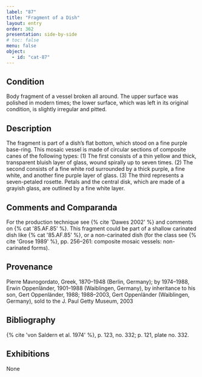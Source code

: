 ```yaml
---
label: "87"
title: "Fragment of a Dish"
layout: entry
order: 362
presentation: side-by-side
# toc: false
menu: false
object:
  - id: "cat-87"
---
```


## Condition

Body fragment of a vessel broken all around. The upper surface was polished in modern times; the lower surface, which was left in its original condition, is slightly irregular and pitted.

## Description

The fragment is part of a dish’s flat bottom, which stood on a fine purple base-ring. This mosaic vessel is made of circular sections of composite canes of the following types: (1) The first consists of a thin yellow and thick, transparent bluish layer of glass, wound spirally up to seven times. (2) The second consists of a fine white rod surrounded by a thick purple, a fine white, and another fine purple layer of glass. (3) The third represents a seven-petaled rosette. Petals and the central disk, which are made of a grayish glass, are outlined by a fine white layer.

## Comments and Comparanda

For the production technique see {% cite 'Dawes 2002' %} and comments on {% cat '85.AF.85' %}. This fragment could be part of a shallow carinated dish like {% cat '85.AF.85' %}, or a non-carinated dish (for the class see {% cite 'Grose 1989' %}, pp. 256–261: composite mosaic vessels: non-carinated forms).

## Provenance

Pierre Mavrogordato, Greek, 1870–1948 (Berlin, Germany); by 1974–1988, Erwin Oppenländer, 1901–1988 (Waiblingen, Germany), by inheritance to his son, Gert Oppenländer, 1988; 1988–2003, Gert Oppenländer (Waiblingen, Germany), sold to the J. Paul Getty Museum, 2003

## Bibliography

{% cite 'von Saldern et al. 1974' %}, p. 123, no. 332; p. 121, plate no. 332.

## Exhibitions

None